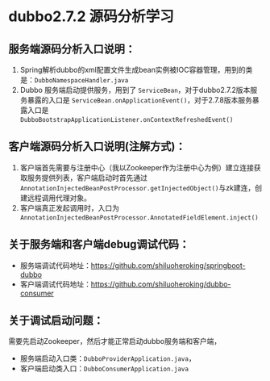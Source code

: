 # dubbo2.7.2 源码分析学习

## 服务端源码分析入口说明：
1. Spring解析dubbo的xml配置文件生成bean实例被IOC容器管理，用到的类是：`DubboNamespaceHandler.java`
2. Dubbo 服务端启动提供服务，用到了 `ServiceBean`，对于dubbo2.7.2版本服务暴露的入口是 `ServiceBean.onApplicationEvent()`，对于2.7.8版本服务暴露入口是 `DubboBootstrapApplicationListener.onContextRefreshedEvent()`

## 客户端源码分析入口说明(注解方式)：
1. 客户端首先需要与注册中心（我以Zookeeper作为注册中心为例）建立连接获取服务提供列表，客户端启动时首先通过`AnnotationInjectedBeanPostProcessor.getInjectedObject()`与zk建连，创建远程调用代理对象。
2. 客户端真正发起调用时，入口为 `AnnotationInjectedBeanPostProcessor.AnnotatedFieldElement.inject()`

## 关于服务端和客户端debug调试代码：

- 服务端调试代码地址：https://github.com/shiluoheroking/springboot-dubbo
- 客户端调试代码地址：https://github.com/shiluoheroking/dubbo-consumer

## 关于调试启动问题：

需要先启动Zookeeper，然后才能正常启动dubbo服务端和客户端，
- 服务端启动入口类：`DubboProviderApplication.java`，
- 客户端启动类入口：`DubboConsumerApplication.java`




